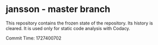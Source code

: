 # jansson - master branch

This repository contains the frozen state of the repository.
Its history is cleared. It is used only for static code
analysis with Codacy.

Commit Time: 1727400702